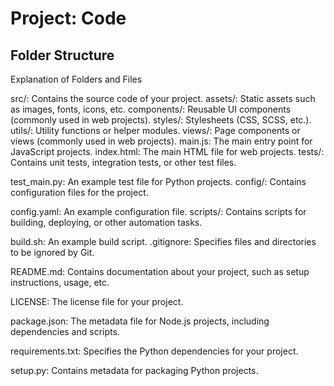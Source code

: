 # Project: Code

## Folder Structure

Explanation of Folders and Files

src/: Contains the source code of your project.
assets/: Static assets such as images, fonts, icons, etc.
components/: Reusable UI components (commonly used in web projects).
styles/: Stylesheets (CSS, SCSS, etc.).
utils/: Utility functions or helper modules.
views/: Page components or views (commonly used in web projects).
main.js: The main entry point for JavaScript projects.
index.html: The main HTML file for web projects.
tests/: Contains unit tests, integration tests, or other test files.

test_main.py: An example test file for Python projects.
config/: Contains configuration files for the project.

config.yaml: An example configuration file.
scripts/: Contains scripts for building, deploying, or other automation tasks.

build.sh: An example build script.
.gitignore: Specifies files and directories to be ignored by Git.

README.md: Contains documentation about your project, such as setup instructions, usage, etc.

LICENSE: The license file for your project.

package.json: The metadata file for Node.js projects, including dependencies and scripts.

requirements.txt: Specifies the Python dependencies for your project.

setup.py: Contains metadata for packaging Python projects.


